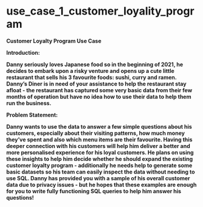 

# use_case_1_customer_loyality_program
**Customer Loyalty Program Use Case**


**Introduction:**

**Danny seriously loves Japanese food so in the beginning of 2021, he decides to embark upon a 
risky venture and opens up a cute little restaurant that sells his 3 favourite foods: sushi, curry 
and ramen. 
Danny’s Diner is in need of your assistance to help the restaurant stay afloat - the restaurant 
has captured some very basic data from their few months of operation but have no idea how 
to use their data to help them run the business.**



**Problem Statement:**

**Danny wants to use the data to answer a few simple questions about his customers, especially 
about their visiting patterns, how much money they’ve spent and also which menu items are 
their favourite. Having this deeper connection with his customers will help him deliver a better 
and more personalised experience for his loyal customers. 
He plans on using these insights to help him decide whether he should expand the existing 
customer loyalty program - additionally he needs help to generate some basic datasets so his 
team can easily inspect the data without needing to use SQL. 
Danny has provided you with a sample of his overall customer data due to privacy issues - but 
he hopes that these examples are enough for you to write fully functioning SQL queries to help 
him answer his questions!**
